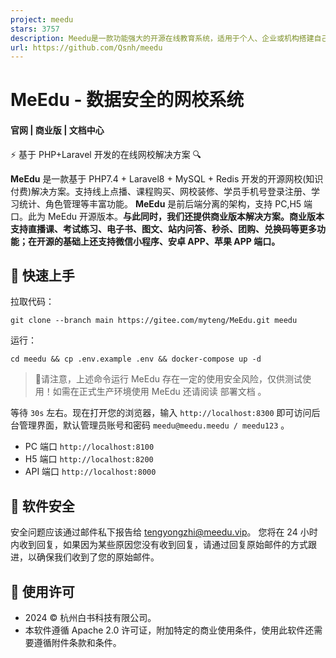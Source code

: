 ```yaml
---
project: meedu
stars: 3757
description: Meedu是一款功能强大的开源在线教育系统，适用于个人、企业或机构搭建自己的在线学习平台。它提供了完整的解决方案，满足网校搭建、在线教学、企业培训和知识付费等多种需求。
url: https://github.com/Qsnh/meedu
---
```


MeEdu - 数据安全的网校系统
=================

#### 官网 | 商业版 | 文档中心

⚡ 基于 PHP+Laravel 开发的在线网校解决方案 🔍

**MeEdu** 是一款基于 PHP7.4 + Laravel8 + MySQL + Redis 开发的开源网校(知识付费)解决方案。支持线上点播、课程购买、网校装修、学员手机号登录注册、学习统计、角色管理等丰富功能。 **MeEdu** 是前后端分离的架构，支持 PC,H5 端口。此为 MeEdu 开源版本。**与此同时，我们还提供商业版本解决方案。商业版本支持直播课、考试练习、电子书、图文、站内问答、秒杀、团购、兑换码等更多功能；在开源的基础上还支持微信小程序、安卓 APP、苹果 APP 端口。**

🚀 快速上手
-------

拉取代码：

```
git clone --branch main https://gitee.com/myteng/MeEdu.git meedu
```

运行：

```
cd meedu && cp .env.example .env && docker-compose up -d
```

> 🚨请注意，上述命令运行 MeEdu 存在一定的使用安全风险，仅供测试使用！如需在正式生产环境使用 MeEdu 还请阅读 部署文档 。

等待 `30s` 左右。现在打开您的浏览器，输入 `http://localhost:8300` 即可访问后台管理界面，默认管理员账号和密码 `meedu@meedu.meedu / meedu123` 。

-   PC 端口 `http://localhost:8100`
-   H5 端口 `http://localhost:8200`
-   API 端口 `http://localhost:8000`

🔰️ 软件安全
--------

安全问题应该通过邮件私下报告给 tengyongzhi@meedu.vip。 您将在 24 小时内收到回复，如果因为某些原因您没有收到回复，请通过回复原始邮件的方式跟进，以确保我们收到了您的原始邮件。

📃 使用许可
-------

-   2024 © 杭州白书科技有限公司。
-   本软件遵循 Apache 2.0 许可证，附加特定的商业使用条件，使用此软件还需要遵循附件条款和条件。
